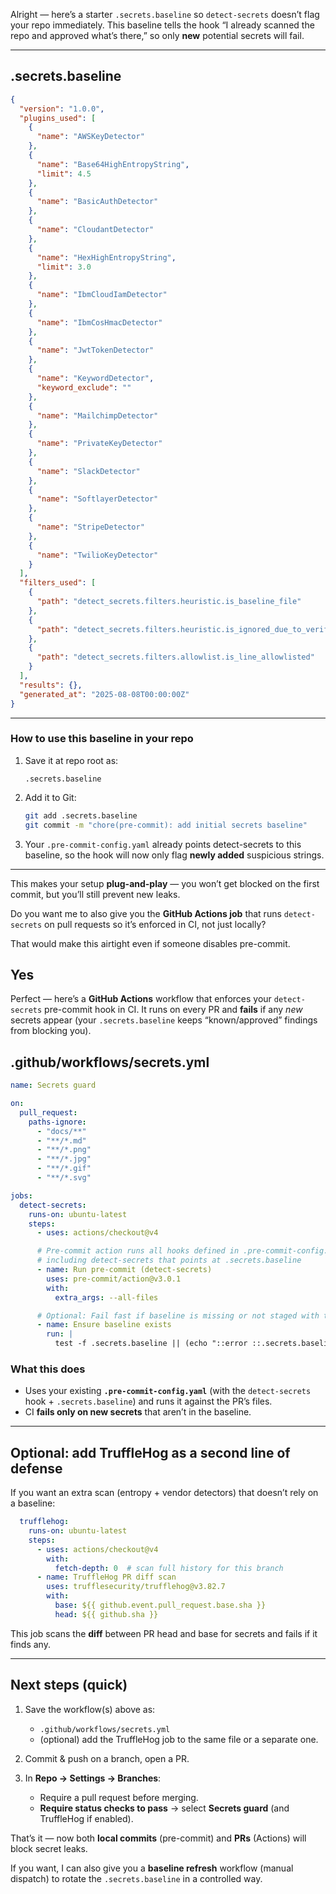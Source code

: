 Alright — here’s a starter `.secrets.baseline` so `detect-secrets` doesn’t flag your repo immediately.
This baseline tells the hook “I already scanned the repo and approved what’s there,” so only **new** potential secrets will fail.

---

## **.secrets.baseline**

```json
{
  "version": "1.0.0",
  "plugins_used": [
    {
      "name": "AWSKeyDetector"
    },
    {
      "name": "Base64HighEntropyString",
      "limit": 4.5
    },
    {
      "name": "BasicAuthDetector"
    },
    {
      "name": "CloudantDetector"
    },
    {
      "name": "HexHighEntropyString",
      "limit": 3.0
    },
    {
      "name": "IbmCloudIamDetector"
    },
    {
      "name": "IbmCosHmacDetector"
    },
    {
      "name": "JwtTokenDetector"
    },
    {
      "name": "KeywordDetector",
      "keyword_exclude": ""
    },
    {
      "name": "MailchimpDetector"
    },
    {
      "name": "PrivateKeyDetector"
    },
    {
      "name": "SlackDetector"
    },
    {
      "name": "SoftlayerDetector"
    },
    {
      "name": "StripeDetector"
    },
    {
      "name": "TwilioKeyDetector"
    }
  ],
  "filters_used": [
    {
      "path": "detect_secrets.filters.heuristic.is_baseline_file"
    },
    {
      "path": "detect_secrets.filters.heuristic.is_ignored_due_to_verification_policies"
    },
    {
      "path": "detect_secrets.filters.allowlist.is_line_allowlisted"
    }
  ],
  "results": {},
  "generated_at": "2025-08-08T00:00:00Z"
}
```

---

### How to use this baseline in your repo

1. Save it at repo root as:

   ```
   .secrets.baseline
   ```
2. Add it to Git:

   ```bash
   git add .secrets.baseline
   git commit -m "chore(pre-commit): add initial secrets baseline"
   ```
3. Your `.pre-commit-config.yaml` already points detect-secrets to this baseline, so the hook will now only flag **newly added** suspicious strings.

---

This makes your setup **plug-and-play** — you won’t get blocked on the first commit, but you’ll still prevent new leaks.

Do you want me to also give you the **GitHub Actions job** that runs `detect-secrets` on pull requests so it’s enforced in CI, not just locally? 

That would make this airtight even if someone disables pre-commit.

Yes
---

Perfect — here’s a **GitHub Actions** workflow that enforces your `detect-secrets` pre-commit hook in CI. It runs on every PR and **fails** if any *new* secrets appear (your `.secrets.baseline` keeps “known/approved” findings from blocking you).

## **.github/workflows/secrets.yml**

```yaml
name: Secrets guard

on:
  pull_request:
    paths-ignore:
      - "docs/**"
      - "**/*.md"
      - "**/*.png"
      - "**/*.jpg"
      - "**/*.gif"
      - "**/*.svg"

jobs:
  detect-secrets:
    runs-on: ubuntu-latest
    steps:
      - uses: actions/checkout@v4

      # Pre-commit action runs all hooks defined in .pre-commit-config.yaml
      # including detect-secrets that points at .secrets.baseline
      - name: Run pre-commit (detect-secrets)
        uses: pre-commit/action@v3.0.1
        with:
          extra_args: --all-files

      # Optional: Fail fast if baseline is missing or not staged with the PR
      - name: Ensure baseline exists
        run: |
          test -f .secrets.baseline || (echo "::error ::.secrets.baseline missing"; exit 1)
```

### What this does

* Uses your existing **`.pre-commit-config.yaml`** (with the `detect-secrets` hook + `.secrets.baseline`) and runs it against the PR’s files.
* CI **fails only on new secrets** that aren’t in the baseline.

---

## Optional: add TruffleHog as a second line of defense

If you want an extra scan (entropy + vendor detectors) that doesn’t rely on a baseline:

```yaml
  trufflehog:
    runs-on: ubuntu-latest
    steps:
      - uses: actions/checkout@v4
        with:
          fetch-depth: 0  # scan full history for this branch
      - name: TruffleHog PR diff scan
        uses: trufflesecurity/trufflehog@v3.82.7
        with:
          base: ${{ github.event.pull_request.base.sha }}
          head: ${{ github.sha }}
```

This job scans the **diff** between PR head and base for secrets and fails if it finds any.

---

## Next steps (quick)

1. Save the workflow(s) above as:

   * `.github/workflows/secrets.yml`
   * (optional) add the TruffleHog job to the same file or a separate one.

2. Commit & push on a branch, open a PR.

3. In **Repo → Settings → Branches**:

   * Require a pull request before merging.
   * **Require status checks to pass** → select **Secrets guard** (and TruffleHog if enabled).

That’s it — now both **local commits** (pre-commit) and **PRs** (Actions) will block secret leaks. 

If you want, I can also give you a **baseline refresh** workflow (manual dispatch) to rotate the `.secrets.baseline` in a controlled way.

